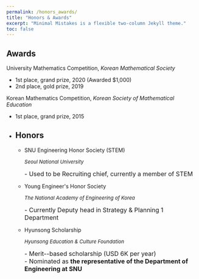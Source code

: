 ```yaml
---
permalink: /honors_awards/
title: "Honors & Awards"
excerpt: "Minimal Mistakes is a flexible two-column Jekyll theme."
toc: false
---
```


## Awards

University Mathematics Competition, *Korean Mathematical Society*

-   1st place, grand prize, 2020 (Awarded \$1,000)
-   2nd place, gold prize, 2019

Korean Mathematics Competition, *Korean Society of Mathematical Education*

-   1st place, grand prize, 2015

<ul>

<li>

## Honors

<ul>

<li>

SNU Engineering Honor Society (STEM) <br />

<em><font size = "2"> Seoul National University </font></em><br />

<font size = "3">- Used to be Recruiting chief, currently a member of STEM</font>

</li>

<li>

Young Engineer's Honor Society <br />

<em><font size = "2"> The National Academy of Engineering of Korea </font></em><br />

<font size = "3">- Currently Deputy head in Strategy & Planning 1 Department</font>

</li>

<li>

Hyunsong Scholarship <br />

<em><font size = "2"> Hyunsong Education & Culture Foundation </font></em><br />

<font size = "3"> - Merit--based scholarship (USD 6K per year) <br /> - Nominated as <strong>the representative of the Department of Engineering at SNU </strong>

</font>

</li>

</ul>
